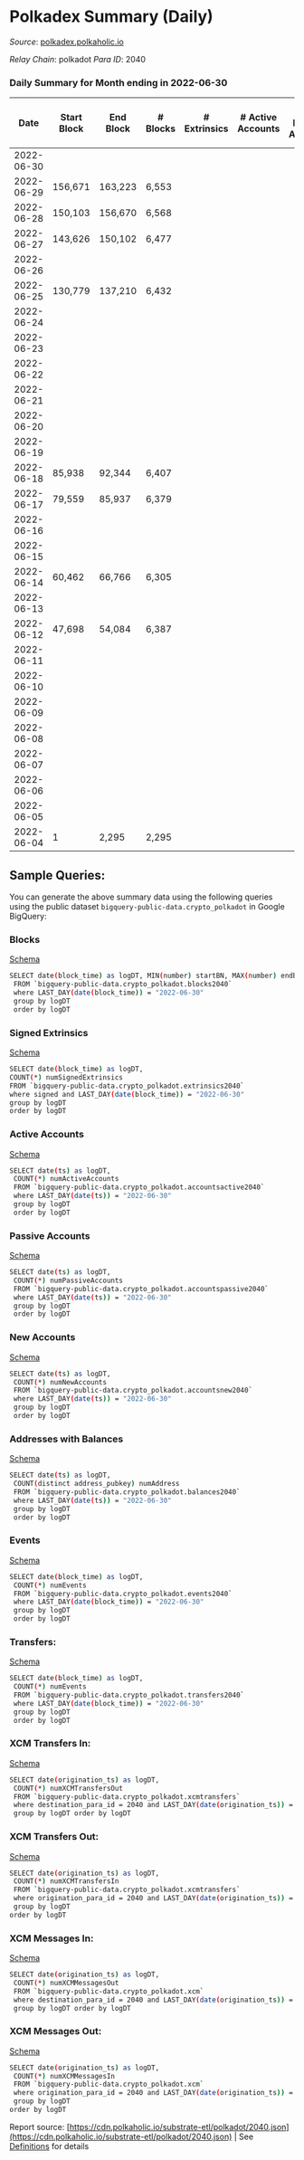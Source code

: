 # Polkadex Summary (Daily)

_Source_: [polkadex.polkaholic.io](https://polkadex.polkaholic.io)

*Relay Chain*: polkadot
*Para ID*: 2040



### Daily Summary for Month ending in 2022-06-30


| Date    | Start Block | End Block | # Blocks | # Extrinsics | # Active Accounts | # Passive Accounts | # New Accounts | # Addresses | # Events  | # Transfers ($USD) | # XCM Transfers In ($USD) | # XCM Transfers Out ($USD) | # XCM In | # XCM Out | Issues |
|---------|-------------|-----------|----------|--------------|-------------------|--------------------|----------------|-------------|-----------|--------------------|---------------------------|----------------------------|----------|-----------|--------|
| 2022-06-30 |  |  |  |  |  |  |  |  |  |   |   |   |  |  |  |
| 2022-06-29 | 156,671 | 163,223 | 6,553 |  |  |  |  |  | 13,109 |   |   |   |  |  |  |
| 2022-06-28 | 150,103 | 156,670 | 6,568 |  |  |  |  |  | 13,140 |   |   |   |  |  |  |
| 2022-06-27 | 143,626 | 150,102 | 6,477 |  |  |  |  |  | 12,958 |   |   |   |  |  |  |
| 2022-06-26 |  |  |  |  |  |  |  |  |  |   |   |   |  |  |  |
| 2022-06-25 | 130,779 | 137,210 | 6,432 |  |  |  |  |  | 12,868 |   |   |   |  |  |  |
| 2022-06-24 |  |  |  |  |  |  |  |  |  |   |   |   |  |  |  |
| 2022-06-23 |  |  |  |  |  |  |  |  |  |   |   |   |  |  |  |
| 2022-06-22 |  |  |  |  |  |  |  |  |  |   |   |   |  |  |  |
| 2022-06-21 |  |  |  |  |  |  |  |  |  |   |   |   |  |  |  |
| 2022-06-20 |  |  |  |  |  |  |  |  |  |   |   |   |  |  |  |
| 2022-06-19 |  |  |  |  |  |  |  |  |  |   |   |   |  |  |  |
| 2022-06-18 | 85,938 | 92,344 | 6,407 |  |  |  |  |  | 12,818 |   |   |   |  |  |  |
| 2022-06-17 | 79,559 | 85,937 | 6,379 |  |  |  |  |  | 12,761 |   |   |   |  |  |  |
| 2022-06-16 |  |  |  |  |  |  |  |  |  |   |   |   |  |  |  |
| 2022-06-15 |  |  |  |  |  |  |  |  |  |   |   |   |  |  |  |
| 2022-06-14 | 60,462 | 66,766 | 6,305 |  |  |  |  |  | 12,614 |   |   |   |  |  |  |
| 2022-06-13 |  |  |  |  |  |  |  |  |  |   |   |   |  |  |  |
| 2022-06-12 | 47,698 | 54,084 | 6,387 |  |  |  |  |  | 12,778 |   |   |   |  |  |  |
| 2022-06-11 |  |  |  |  |  |  |  |  |  |   |   |   |  |  |  |
| 2022-06-10 |  |  |  |  |  |  |  |  |  |   |   |   |  |  |  |
| 2022-06-09 |  |  |  |  |  |  |  |  |  |   |   |   |  |  |  |
| 2022-06-08 |  |  |  |  |  |  |  |  |  |   |   |   |  |  |  |
| 2022-06-07 |  |  |  |  |  |  |  |  |  |   |   |   |  |  |  |
| 2022-06-06 |  |  |  |  |  |  |  |  |  |   |   |   |  |  |  |
| 2022-06-05 |  |  |  |  |  |  |  |  |  |   |   |   |  |  |  |
| 2022-06-04 | 1 | 2,295 | 2,295 |  |  |  |  |  | 4,591 |   |   |   |  |  |  |

## Sample Queries:
You can generate the above summary data using the following queries using the public dataset `bigquery-public-data.crypto_polkadot` in Google BigQuery:


### Blocks 

[Schema](https://github.com/colorfulnotion/substrate-etl/blob/main/schema/blocks.json)

```bash
SELECT date(block_time) as logDT, MIN(number) startBN, MAX(number) endBN, COUNT(*) numBlocks 
 FROM `bigquery-public-data.crypto_polkadot.blocks2040`  
 where LAST_DAY(date(block_time)) = "2022-06-30" 
 group by logDT 
 order by logDT
```

### Signed Extrinsics 

[Schema](https://github.com/colorfulnotion/substrate-etl/blob/main/schema/extrinsics.json)

```bash
SELECT date(block_time) as logDT, 
COUNT(*) numSignedExtrinsics 
FROM `bigquery-public-data.crypto_polkadot.extrinsics2040`  
where signed and LAST_DAY(date(block_time)) = "2022-06-30" 
group by logDT 
order by logDT
```

### Active Accounts 

[Schema](https://github.com/colorfulnotion/substrate-etl/blob/main/schema/accountsactive.json)

```bash
SELECT date(ts) as logDT, 
 COUNT(*) numActiveAccounts 
 FROM `bigquery-public-data.crypto_polkadot.accountsactive2040` 
 where LAST_DAY(date(ts)) = "2022-06-30" 
 group by logDT 
 order by logDT
```

### Passive Accounts 

[Schema](https://github.com/colorfulnotion/substrate-etl/blob/main/schema/accountspassive.json)

```bash
SELECT date(ts) as logDT, 
 COUNT(*) numPassiveAccounts 
 FROM `bigquery-public-data.crypto_polkadot.accountspassive2040` 
 where LAST_DAY(date(ts)) = "2022-06-30" 
 group by logDT 
 order by logDT
```

### New Accounts 

[Schema](https://github.com/colorfulnotion/substrate-etl/blob/main/schema/accountsnew.json)

```bash
SELECT date(ts) as logDT, 
 COUNT(*) numNewAccounts 
 FROM `bigquery-public-data.crypto_polkadot.accountsnew2040` 
 where LAST_DAY(date(ts)) = "2022-06-30" 
 group by logDT
 order by logDT
```

### Addresses with Balances 

[Schema](https://github.com/colorfulnotion/substrate-etl/blob/main/schema/balances.json)

```bash
SELECT date(ts) as logDT,
 COUNT(distinct address_pubkey) numAddress 
 FROM `bigquery-public-data.crypto_polkadot.balances2040` 
 where LAST_DAY(date(ts)) = "2022-06-30" 
 group by logDT 
 order by logDT
```

### Events 

[Schema](https://github.com/colorfulnotion/substrate-etl/blob/main/schema/events.json)

```bash
SELECT date(block_time) as logDT, 
 COUNT(*) numEvents 
 FROM `bigquery-public-data.crypto_polkadot.events2040` 
 where LAST_DAY(date(block_time)) = "2022-06-30" 
 group by logDT 
 order by logDT
```

### Transfers:

[Schema](https://github.com/colorfulnotion/substrate-etl/blob/main/schema/transfers.json)

```bash
SELECT date(block_time) as logDT, 
 COUNT(*) numEvents 
 FROM `bigquery-public-data.crypto_polkadot.transfers2040` 
 where LAST_DAY(date(block_time)) = "2022-06-30" 
 group by logDT 
 order by logDT
```

### XCM Transfers In: 

[Schema](https://github.com/colorfulnotion/substrate-etl/blob/main/schema/xcmtransfers.json)

```bash
SELECT date(origination_ts) as logDT, 
 COUNT(*) numXCMTransfersOut 
 FROM `bigquery-public-data.crypto_polkadot.xcmtransfers` 
 where destination_para_id = 2040 and LAST_DAY(date(origination_ts)) = "2022-06-30" 
 group by logDT order by logDT
```

### XCM Transfers Out: 

[Schema](https://github.com/colorfulnotion/substrate-etl/blob/main/schema/xcmtransfers.json)

```bash
SELECT date(origination_ts) as logDT, 
 COUNT(*) numXCMTransfersIn 
 FROM `bigquery-public-data.crypto_polkadot.xcmtransfers` 
 where origination_para_id = 2040 and LAST_DAY(date(origination_ts)) = "2022-06-30" 
 group by logDT 
order by logDT
```

### XCM Messages In: 

[Schema](https://github.com/colorfulnotion/substrate-etl/blob/main/schema/xcm.json)

```bash
SELECT date(origination_ts) as logDT, 
 COUNT(*) numXCMMessagesOut 
 FROM `bigquery-public-data.crypto_polkadot.xcm` 
 where destination_para_id = 2040 and LAST_DAY(date(origination_ts)) = "2022-06-30" 
 group by logDT order by logDT
```

### XCM Messages Out: 

[Schema](https://github.com/colorfulnotion/substrate-etl/blob/main/schema/xcm.json)

```bash
SELECT date(origination_ts) as logDT, 
 COUNT(*) numXCMMessagesIn 
 FROM `bigquery-public-data.crypto_polkadot.xcm` 
 where origination_para_id = 2040 and LAST_DAY(date(origination_ts)) = "2022-06-30" 
 group by logDT 
order by logDT
```


Report source: [https://cdn.polkaholic.io/substrate-etl/polkadot/2040.json](https://cdn.polkaholic.io/substrate-etl/polkadot/2040.json) | See [Definitions](/DEFINITIONS.md) for details
